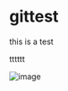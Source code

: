 # gittest
this is a test



tttttt

![image](https://raw.githubusercontent.com/cnj92/cnj92/raw/master/preview/img.png)